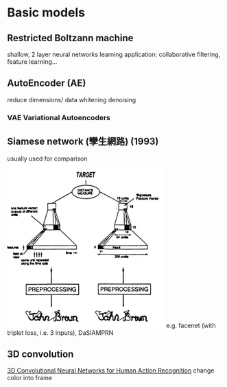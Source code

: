 # Basic models
## Restricted Boltzann machine
shallow, 2 layer neural networks
learning 
application: collaborative filtering, feature learning…
## AutoEncoder (AE)
reduce dimensions/ data whitening
denoising
### VAE Variational Autoencoders
## Siamese network (孿生網路) (1993)
usually used for comparison
![](img/siamese_network.png)
e.g. facenet (with triplet loss, i.e. 3 inputs), DaSIAMPRN
## 3D convolution
[3D Convolutional Neural Networks for Human Action Recognition](http://citeseerx.ist.psu.edu/viewdoc/download?doi=10.1.1.442.8617&rep=rep1&type=pdf)
change color into frame
